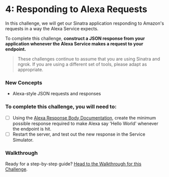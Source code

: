# 4: Responding to Alexa Requests

In this challenge, we will get our Sinatra application responding to Amazon's requests in a way the Alexa Service expects.

To complete this challenge, **construct a JSON response from your application whenever the Alexa Service makes a request to your endpoint.**

> These challenges continue to assume that you are using Sinatra and ngrok. If you are using a different set of tools, please adapt as appropriate.

### New Concepts

- Alexa-style JSON requests and responses

### To complete this challenge, you will need to:

- [ ] Using the [Alexa Response Body Documentation](https://developer.amazon.com/public/solutions/alexa/alexa-skills-kit/docs/alexa-skills-kit-interface-reference#response-body-syntax), create the minimum possible response required to make Alexa say 'Hello World' whenever the endpoint is hit.
- [ ] Restart the server, and test out the new response in the Service Simulator.

### Walkthrough

Ready for a step-by-step guide? [Head to the Walkthrough for this Challenge](../walkthroughs/4_responding_to_alexa_requests.md).